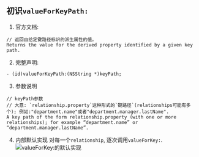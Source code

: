## 初识`valueForKeyPath:`

1. 官方文档:

```
// 返回由给定键路径标识的派生属性的值。
Returns the value for the derived property identified by a given key path.
```

2. 完整声明:

```
- (id)valueForKeyPath:(NSString *)keyPath;
```

3. 参数说明

```
// keyPath参数
// 大意: `relationship.property`这种形式的`键路径`(relationships可能有多个); 例如:"department.name"或者"department.manager.lastName".
A key path of the form relationship.property (with one or more relationships); for example “department.name” or “department.manager.lastName”.
```

4. 内部默认实现
对每一个`relationship`, 逐次调用`valueForKey:`.
![valueForKey:的默认实现](https://img-blog.csdnimg.cn/20190202163346520.png?x-oss-process=image/watermark,type_ZmFuZ3poZW5naGVpdGk,shadow_10,text_aHR0cHM6Ly9ibG9nLmNzZG4ubmV0L3FmZXVuZw==,size_16,color_FFFFFF,t_70)
